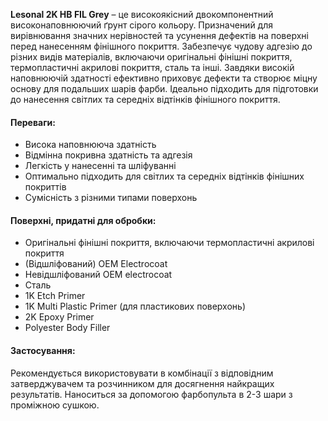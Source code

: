 **Lesonal 2K HB FIL Grey** – це високоякісний двокомпонентний високонаповнюючий ґрунт сірого кольору. Призначений для вирівнювання значних нерівностей та усунення дефектів на поверхні перед нанесенням фінішного покриття. Забезпечує чудову адгезію до різних видів матеріалів, включаючи оригінальні фінішні покриття, термопластичні акрилові покриття, сталь та інші. Завдяки високій наповнюючій здатності ефективно приховує дефекти та створює міцну основу для подальших шарів фарби. Ідеально підходить для підготовки до нанесення світлих та середніх відтінків фінішного покриття.

#### Переваги:

- Висока наповнююча здатність
- Відмінна покривна здатність та адгезія
- Легкість у нанесенні та шліфуванні
- Оптимально підходить для світлих та середніх відтінків фінішних покриттів
- Сумісність з різними типами поверхонь

#### Поверхні, придатні для обробки:

- Оригінальні фінішні покриття, включаючи термопластичні акрилові покриття
- (Відшліфований) OEM Electrocoat
- Невідшліфований OEM electrocoat
- Сталь
- 1K Etch Primer
- 1K Multi Plastic Primer (для пластикових поверхонь)
- 2K Epoxy Primer
- Polyester Body Filler

#### **Застосування:**

Рекомендується використовувати в комбінації з відповідним затверджувачем та розчинником для досягнення найкращих результатів. Наноситься за допомогою фарбопульта в 2-3 шари з проміжною сушкою.
